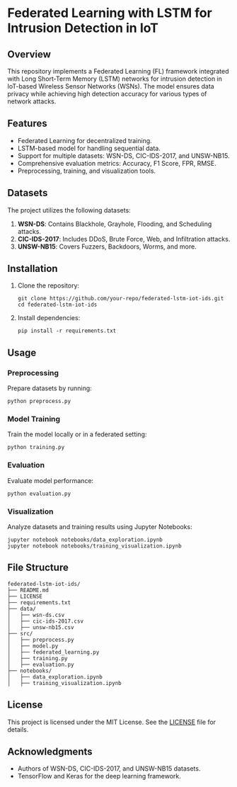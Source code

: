 
# Federated Learning with LSTM for Intrusion Detection in IoT

## Overview
This repository implements a Federated Learning (FL) framework integrated with Long Short-Term Memory (LSTM) networks for intrusion detection in IoT-based Wireless Sensor Networks (WSNs). The model ensures data privacy while achieving high detection accuracy for various types of network attacks.

## Features
- Federated Learning for decentralized training.
- LSTM-based model for handling sequential data.
- Support for multiple datasets: WSN-DS, CIC-IDS-2017, and UNSW-NB15.
- Comprehensive evaluation metrics: Accuracy, F1 Score, FPR, RMSE.
- Preprocessing, training, and visualization tools.

## Datasets
The project utilizes the following datasets:
1. **WSN-DS**: Contains Blackhole, Grayhole, Flooding, and Scheduling attacks.
2. **CIC-IDS-2017**: Includes DDoS, Brute Force, Web, and Infiltration attacks.
3. **UNSW-NB15**: Covers Fuzzers, Backdoors, Worms, and more.

## Installation
1. Clone the repository:
   ```
   git clone https://github.com/your-repo/federated-lstm-iot-ids.git
   cd federated-lstm-iot-ids
   ```
2. Install dependencies:
   ```
   pip install -r requirements.txt
   ```

## Usage
### Preprocessing
Prepare datasets by running:
```
python preprocess.py
```

### Model Training
Train the model locally or in a federated setting:
```
python training.py
```

### Evaluation
Evaluate model performance:
```
python evaluation.py
```

### Visualization
Analyze datasets and training results using Jupyter Notebooks:
```
jupyter notebook notebooks/data_exploration.ipynb
jupyter notebook notebooks/training_visualization.ipynb
```

## File Structure
```
federated-lstm-iot-ids/
├── README.md
├── LICENSE
├── requirements.txt
├── data/
│   ├── wsn-ds.csv
│   ├── cic-ids-2017.csv
│   ├── unsw-nb15.csv
├── src/
│   ├── preprocess.py
│   ├── model.py
│   ├── federated_learning.py
│   ├── training.py
│   ├── evaluation.py
├── notebooks/
│   ├── data_exploration.ipynb
│   ├── training_visualization.ipynb
```

## License
This project is licensed under the MIT License. See the [LICENSE](LICENSE) file for details.

## Acknowledgments
- Authors of WSN-DS, CIC-IDS-2017, and UNSW-NB15 datasets.
- TensorFlow and Keras for the deep learning framework.
